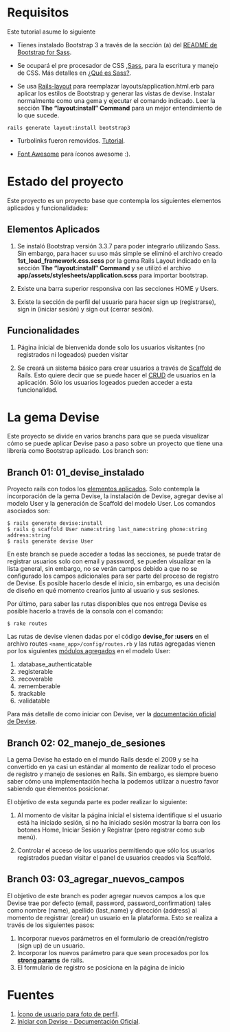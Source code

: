 # Requisitos

Este tutorial asume lo siguiente

* Tienes instalado Bootstrap 3 a través de la sección (a) del [README de Bootstrap for Sass](https://github.com/twbs/bootstrap-sass).

* Se ocupará el pre procesador de CSS ,[Sass](https://sass-lang.com/guide), para la escritura y manejo de CSS. Más detalles en [¿Qué es Sass?](https://www.creativebloq.com/web-design/what-is-sass-111517618).

* Se usa [Rails-layout](https://github.com/RailsApps/rails_layout) para reemplazar layouts/application.html.erb para aplicar los estilos de Bootstrap y generar las vistas de devise. Instalar normalmente como una gema y ejecutar el comando indicado. Leer la sección **The “layout:install” Command** para un mejor entendimiento de lo que sucede.

```
rails generate layout:install bootstrap3
```

* Turbolinks fueron removidos. [Tutorial](http://codkal.com/rails-how-to-remove-turbolinks/).

* [Font Awesome](https://github.com/FortAwesome/font-awesome-sass) para íconos awesome :).

# Estado del proyecto

Este proyecto es un proyecto base que contempla los siguientes elementos aplicados y funcionalidades:

## Elementos Aplicados

1. Se instaló Bootstrap versión 3.3.7 para poder integrarlo utilizando Sass. Sin embargo, para hacer su uso más simple se eliminó el archivo creado **1st_load_framework.css.scss** por la gema Rails Layout indicado en la sección **The “layout:install” Command** y se utilizó el archivo **app/assets/stylesheets/application.scss** para importar bootstrap.

2. Existe una barra superior responsiva con las secciones HOME y Users.

3. Existe la sección de perfil del usuario para hacer sign up (registrarse), sign in (iniciar sesión) y sign out (cerrar sesión).

## Funcionalidades

1. Página inicial de bienvenida donde solo los usuarios visitantes (no registrados ni logeados) pueden visitar

2. Se creará un sistema básico para crear usuarios a través de [Scaffold](http://guides.rubyonrails.org/v3.2.9/getting_started.html#getting-up-and-running-quickly-with-scaffolding) de Rails. Esto quiere decir que se puede hacer el [CRUD](https://es.wikipedia.org/wiki/CRUD) de usuarios en la aplicación. Sólo los usuarios logeados pueden acceder a esta funcionalidad.

# La gema Devise

Este proyecto se divide en varios branchs para que se pueda visualizar cómo se puede aplicar Devise paso a paso sobre un proyecto que tiene una librería como Bootstrap aplicado. Los branch son:

## Branch 01: 01_devise_instalado 

Proyecto rails con todos los [elementos aplicados](https://github.com/enaguero/devise_rails/tree/01_devise_instalado#elementos-aplicados). Solo contempla la incorporación de la gema Devise, la instalación de Devise, agregar devise al modelo User y la generación de Scaffold del modelo User. Los comandos asociados son:

```
$ rails generate devise:install
$ rails g scaffold User name:string last_name:string phone:string address:string
$ rails generate devise User
```

En este branch se puede acceder a todas las secciones, se puede tratar de registrar usuarios solo con email y password, se pueden visualizar en la lista general, sin embargo, no se verán campos debido a que no se configurado los campos adicionales para ser parte del proceso de registro de Devise. Es posible hacerlo desde el inicio, sin embargo, es una decisión de diseño en qué momento crearlos junto al usuario y sus sesiones.  

Por último, para saber las rutas disponibles que nos entrega Devise es posible hacerlo a través de la consola con el comando:

```
$ rake routes
```

Las rutas de devise vienen dadas por el código **devise_for :users** en el archivo routes `<name_app>/config/routes.rb` y las rutas agregadas vienen por los siguientes [módulos agregados](https://www.rubydoc.info/github/plataformatec/devise/) en el modelo User:

1. :database_authenticatable
2. :registerable
3. :recoverable
4. :rememberable
5. :trackable
6. :validatable 

Para más detalle de como iniciar con Devise, ver la [documentación oficial de Devise](https://github.com/plataformatec/devise#getting-started).

## Branch 02: 02_manejo_de_sesiones

La gema Devise ha estado en el mundo Rails desde el 2009 y se ha convertido en ya casi un estándar al momento de realizar todo el proceso de registro y manejo de sesiones en Rails. Sin embargo, es siempre bueno saber cómo una implementación hecha la podemos utilizar a nuestro favor sabiendo que élementos posicionar.

El objetivo de esta segunda parte es poder realizar lo siguiente:

1. Al momento de visitar la página inicial el sistema identifique si el usuario está ha iniciado sesión, si no ha iniciado sesión mostrar la barra con los botones Home, Iniciar Sesión y Registrar (pero registrar como sub menú).

2. Controlar el acceso de los usuarios permitiendo que sólo los usuarios registrados puedan visitar el panel de usuarios creados vía Scaffold.

## Branch 03: 03_agregar_nuevos_campos

El objetivo de este branch es poder agregar nuevos campos a los que Devise trae por defecto (email, password, password_confirmation) tales como nombre (name), apellido (last_name) y dirección (address) al momento de registrar (crear) un usuario en la plataforma. Esto se realiza a través de los siguientes pasos:

1. Incorporar nuevos parámetros en el formulario de creación/registro (sign up) de un usuario.
2. Incorporar los nuevos parámetro para que sean procesados por los [**strong params**](http://api.rubyonrails.org/v5.0/classes/ActionController/StrongParameters.html) de rails.
3. El formulario de registro se posiciona en la página de inicio

# Fuentes

1. [Ícono de usuario para foto de perfil](http://jsfiddle.net/bJcrk/2/).
2. [Iniciar con Devise - Documentación Oficial](https://github.com/plataformatec/devise#getting-started).